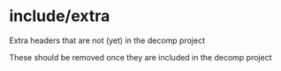 # include/extra
Extra headers that are not (yet) in the decomp project

These should be removed once they are included in the decomp project